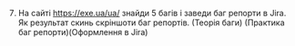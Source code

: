 7. На сайті https://exe.ua/ua/ знайди 5 багів і заведи баг репорти в Jira. Як результат скинь скріншоти баг репортів. (Теорія баги) (Практика баг репорти)(Оформлення в Jira)

